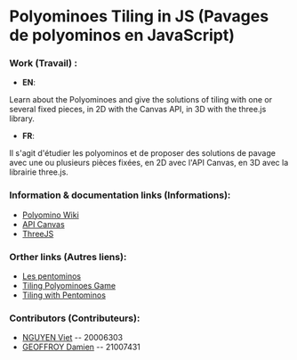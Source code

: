 
# Polyominoes Tiling in JS (Pavages de polyominos en JavaScript)


### Work (Travail) :

- **EN**:

Learn about the Polyominoes and give the solutions of tiling with one or several fixed pieces, in 2D with the Canvas API, in 3D with the three.js library.

- **FR**:

Il s'agit d'étudier les polyominos et de proposer des solutions de pavage avec une ou plusieurs pièces fixées, en 2D avec l'API Canvas, en 3D avec la librairie three.js. 


### Information & documentation links (Informations):

- [Polyomino Wiki](https://en.wikipedia.org/wiki/Polyomino)
- [API Canvas](https://developer.mozilla.org/en-US/docs/Web/API/Canvas_API)
- [ThreeJS](https://threejs.org/)


### Orther links (Autres liens):

- [Les pentominos](https://www.monunivers.com/pento/)
- [Tiling Polyominoes Game](https://demonstrations.wolfram.com/TilingPolyominoesGame/)
- [Tiling with Pentominos](https://demonstrations.wolfram.com/TilingWithPentominos/)


### Contributors (Contributeurs):

- [NGUYEN Viet](https://github.com/Viet281101) -- 20006303
- [GEOFFROY Damien](https://github.com/D-TheProgrammer) -- 21007431 


